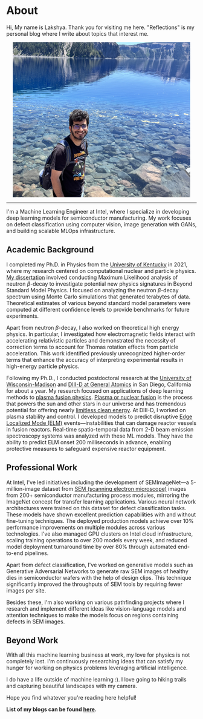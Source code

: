 # About

Hi, My name is Lakshya. Thank you for visiting me here. "Reflections" is my personal blog where I write about topics that interest me.

<style>
img {
  display: block;
  margin-left: auto;
  margin-right: auto;
}
</style>

<img src="images/lakshya_malhotra.jpg" alt="image" style="width:470px;height:410px;" class="center">

---
<!-- <center>
  <div style="width: 470px; height: 400px; border-radius: 00px; box-shadow: 0px 0px 0px 0 #000;
              background-position: center center;
              background-size: cover;
              background-image: url('images/lakshya_malhotra.jpg');">
  </div>
</center> -->

I'm a Machine Learning Engineer at Intel, where I specialize in developing deep learning models for semiconductor manufacturing. My work focuses on defect classification using computer vision, image generation with GANs, and building scalable MLOps infrastructure.


## Academic Background
I completed my Ph.D. in Physics from the [University of Kentucky](https://www.uky.edu) in 2021, where my research centered on computational nuclear and particle physics. [My dissertation](https://uknowledge.uky.edu/physastron_etds/82/) involved conducting Maximum Likelihood analysis of neutron $\beta$-decay to investigate potential new physics signatures in Beyond Standard Model Physics. I focused on analyzing the neutron $\beta$-decay spectrum using Monte Carlo simulations that generated terabytes of data. Theoretical estimates of various beyond standard model parameters were computed at different confidence levels to provide benchmarks for future experiments.


Apart from neutron $\beta$-decay, I also worked on theoretical high energy physics. In particular, I investigated how electromagnetic fields interact with accelerating relativistic particles and demonstrated the necessity of correction terms to account for Thomas rotation effects from particle acceleration. This work identified previously unrecognized higher-order terms that enhance the accuracy of interpreting experimental results in high-energy particle physics.


Following my Ph.D., I conducted postdoctoral research at the [University of Wisconsin-Madison](https://www.wisc.edu/) and [DIII-D at General Atomics](https://www.ga.com/magnetic-fusion/diii-d) in San Diego, California for about a year. My research focused on applications of deep learning methods to [plasma fusion physics](https://en.wikipedia.org/wiki/Fusion_power). [Plasma or nuclear fusion](https://en.wikipedia.org/wiki/Nuclear_fusion) is the process that powers the sun and other stars in our universe and has tremendous potential for offering nearly [limitless clean energy](https://www.ga.com/magnetic-fusion/promise-of-fusion). At DIII-D, I worked on plasma stability and control. I developed models to predict disruptive [Edge Localized Mode (ELM)](https://en.wikipedia.org/wiki/Edge-localized_mode) events—instabilities that can damage reactor vessels in fusion reactors. Real-time spatio-temporal data from 2-D beam emission spectroscopy systems was analyzed with these ML models. They have the ability to predict ELM onset 200 milliseconds in advance, enabling protective measures to safeguard expensive reactor equipment.


## Professional Work
At Intel, I've led initiatives including the development of SEMImageNet—a 5-million-image dataset from [SEM (scanning electron microscope)](https://en.wikipedia.org/wiki/Scanning_electron_microscope) images from 200+ semiconductor manufacturing process modules, mirroring the ImageNet concept for transfer learning applications. Various neural network architectures were trained on this dataset for defect classification tasks. These models have shown excellent prediction capabilities with and without fine-tuning techniques. The deployed production models achieve over 10% performance improvements on multiple modules across various technologies. I've also managed GPU clusters on Intel cloud infrastructure, scaling training operations to over 200 models every week, and reduced model deployment turnaround time by over 80% through automated end-to-end pipelines.


Apart from defect classification, I've worked on generative models such as Generative Adversarial Networks to generate raw SEM images of healthy dies in semiconductor wafers with the help of design clips. This technique significantly improved the throughputs of SEM tools by requiring fewer images per site.


Besides these, I'm also working on various pathfinding projects where I research and implement different ideas like vision-language models and attention techniques to make the models focus on regions containing defects in SEM images.


## Beyond Work
With all this machine learning business at work, my love for physics is not completely lost. I'm continuously researching ideas that can satisfy my hunger for working on physics problems leveraging artificial intelligence.


I do have a life outside of machine learning :). I love going to hiking trails and capturing beautiful landscapes with my camera.

Hope you find whatever you're reading here helpful!

**List of my blogs can be found [here](https://lakshyamalhotra.github.io/).**
